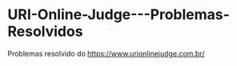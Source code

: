 # URI-Online-Judge---Problemas-Resolvidos
Problemas resolvido do https://www.urionlinejudge.com.br/
